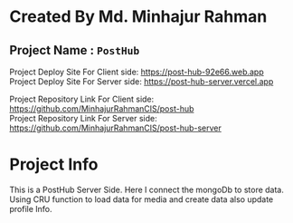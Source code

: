 # Created By Md. Minhajur Rahman

## Project Name : `PostHub`
Project Deploy Site For Client side: https://post-hub-92e66.web.app \
Project Deploy Site For Server side: https://post-hub-server.vercel.app


Project Repository Link For Client side: https://github.com/MinhajurRahmanCIS/post-hub \
Project Repository Link For Server side: https://github.com/MinhajurRahmanCIS/post-hub-server

# Project Info
This is a PostHub Server Side. Here I connect the mongoDb to store data. Using CRU function to load data for media and create data also update profile Info.